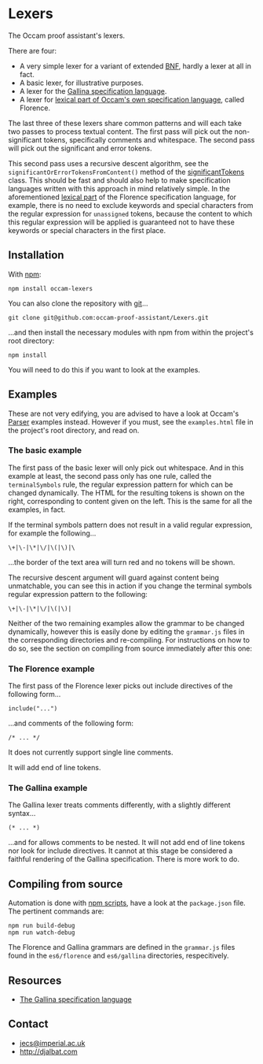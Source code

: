 # Lexers

The Occam proof assistant's lexers.

There are four:

* A very simple lexer for a variant of extended [BNF](https://en.wikipedia.org/wiki/Backus%E2%80%93Naur_form), hardly a lexer at all in fact.
* A basic lexer, for illustrative purposes.
* A lexer for the [Gallina specification language](https://coq.inria.fr/refman/Reference-Manual003.html).
* A lexer for [lexical part of Occam's own specification language](https://raw.githubusercontent.com/occam-proof-assistant/Lexers/master/es6/florence/grammar.js), called Florence.

The last three of these lexers share common patterns and will each take two passes to process textual content. The first pass will pick out the non-significant tokens, specifically comments and whitespace. The second pass will pick out the significant and error tokens.

This second pass uses a recursive descent algorithm, see the `significantOrErrorTokensFromContent()` method of the [significantTokens](https://raw.githubusercontent.com/occam-proof-assistant/Lexers/master/es6/common/significantTokens.js) class. This should be fast and should also help to make specification languages written with this approach in mind relatively simple. In the aforementioned [lexical part](https://raw.githubusercontent.com/occam-proof-assistant/Lexers/master/es6/florence/grammar.js) of the Florence specification language, for example, there is no need to exclude keywords and special characters from the regular expression for `unassigned` tokens, because the content to which this regular expression will be applied is guaranteed not to have these keywords or special characters in the first place.

## Installation

With [npm](https://www.npmjs.com/):

    npm install occam-lexers

You can also clone the repository with [git](https://git-scm.com/)...

    git clone git@github.com:occam-proof-assistant/Lexers.git

...and then install the necessary modules with npm from within the project's root directory:

    npm install

You will need to do this if you want to look at the examples.

## Examples

These are not very edifying, you are advised to have a look at Occam's [Parser](https://github.com/occam-proof-assistant/Parser) examples instead. However if you must, see the `examples.html` file in the project's root directory, and read on.

### The basic example

The first pass of the basic lexer will only pick out whitespace. And in this example at least, the second pass only has one rule, called the `terminalSymbols` rule, the regular expression pattern for which can be changed dynamically. The HTML for the resulting tokens is shown on the right, corresponding to content given on the left. This is the same for all the examples, in fact.

If the terminal symbols pattern does not result in a valid regular expression, for example the following...

    \+|\-|\*|\/|\(|\)|\

...the border of the text area will turn red and no tokens will be shown.

The recursive descent argument will guard against content being unmatchable, you can see this in action if you change the terminal symbols regular expression pattern to the following:

    \+|\-|\*|\/|\(|\)|

Neither of the two remaining examples allow the grammar to be changed dynamically, however this is easily done by editing the `grammar.js` files in the corresponding directories and re-compiling. For instructions on how to do so, see the section on compiling from source immediately after this one:

### The Florence example

The first pass of the Florence lexer picks out include directives of the following form...

    include("...")

...and comments of the following form:

    /* ... */

It does not currently support single line comments.

It will add end of line tokens.

### The Gallina example

The Gallina lexer treats comments differently, with a slightly different syntax...

    (* ... *)

...and for allows comments to be nested. It will not add end of line tokens nor look for include directives. It cannot at this stage be considered a faithful rendering of the Gallina specification. There is more work to do.

## Compiling from source

Automation is done with [npm scripts](https://docs.npmjs.com/misc/scripts), have a look at the `package.json` file. The pertinent commands are:

    npm run build-debug
    npm run watch-debug

The Florence and Gallina grammars are defined in the `grammar.js` files found in the `es6/florence` and `es6/gallina` directories, respecitively.

## Resources

* [The Gallina specification language](https://coq.inria.fr/refman/Reference-Manual003.html)

## Contact

* jecs@imperial.ac.uk
* http://djalbat.com
